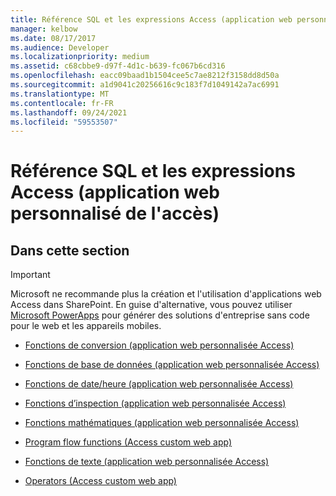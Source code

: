 ```yaml
---
title: Référence SQL et les expressions Access (application web personnalisé de l'accès)
manager: kelbow
ms.date: 08/17/2017
ms.audience: Developer
ms.localizationpriority: medium
ms.assetid: c68cbbe9-d97f-4d1c-b639-fc067b6cd316
ms.openlocfilehash: eacc09baad1b1504cee5c7ae8212f3158dd8d50a
ms.sourcegitcommit: a1d9041c20256616c9c183f7d1049142a7ac6991
ms.translationtype: MT
ms.contentlocale: fr-FR
ms.lasthandoff: 09/24/2021
ms.locfileid: "59553507"
---
```

# <a name="access-sql-and-expressions-reference-access-custom-web-app"></a>Référence SQL et les expressions Access (application web personnalisé de l'accès)

## <a name="in-this-section"></a>Dans cette section

> [!IMPORTANT]
> Microsoft ne recommande plus la création et l'utilisation d'applications web Access dans SharePoint. En guise d'alternative, vous pouvez utiliser [Microsoft PowerApps](https://powerapps.microsoft.com/en-us/) pour générer des solutions d'entreprise sans code pour le web et les appareils mobiles. 
  
- [Fonctions de conversion (application web personnalisée Access)](conversion-functions-access-custom-web-app.md)
    
- [Fonctions de base de données (application web personnalisée Access)](database-functions-access-custom-web-app.md)
    
- [Fonctions de date/heure (application web personnalisée Access)](date-time-functionsaccess-custom-web-app.md)
    
- [Fonctions d’inspection (application web personnalisée Access)](inspection-functions-access-custom-web-app.md)
    
- [Fonctions mathématiques (application web personnalisée Access)](math-functions-access-custom-web-app.md)
    
- [Program flow functions (Access custom web app)](program-flow-functions-access-custom-web-app.md)
    
- [Fonctions de texte (application web personnalisée Access)](text-functions-access-custom-web-app.md)
    
- [Operators (Access custom web app)](operators-access-custom-web-app.md)
    

